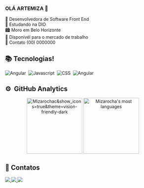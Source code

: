 ### OLÁ ARTEMIZA 👋

👩 Desenvolvedora de Software Front End     
🚋 Estudando na DIO        
🏙 Moro em Belo Horizonte         
🔎 Disponivél  para o mercado de trabalho          
📱 Contato (00) 0000000           


## 📚 Tecnologias!

![Angular](https://img.shields.io/badge/HTML-05122A?style=flat&logo=HTML5)&nbsp;
![Javascript](https://img.shields.io/badge/-Javascript-05122A?style=flat&logo=Javascript)&nbsp;
![CSS](https://img.shields.io/badge/-CSS-05122A?style=flat&logo=CSS3&logoColor)&nbsp;
![Angular](https://img.shields.io/badge/-Angular-05122A?style=flat&logo=angular)&nbsp;

## ⚙ &nbsp;GitHub Analytics 
 
 
<div align="center">
<img height="180em" src="https://github-readme-stats.vercel.app/api?username=Mizarocha&show_icons=true&theme=vision-friendly-dark" alt="Mizarochac&show_icons=true&theme=vision-friendly-dark" alt="Mizarocha's stats"/>
 
 <img height="180em" src="https://github-readme-stats.vercel.app/api/top-langs/?username=Mizarocha&layout=compact&theme=vision-friendly-dark" alt="Mizarocha's most languages"/>
</p>
</div>

## 📱 Contatos

  <a href="https://www.linkedin.com/in/artemiza-rocha/a" target="_blank">
  <img src="https://img.shields.io/badge/-Linkedin-05122A?style=flat&logo=LINKEDIN"/>


 <img src="https://img.shields.io/badge/-Gmail-05122A?style=flat&logo=gmail"/>
<img src="https://img.shields.io/badge/-Instagram-05122A?style=flat&logo=instagram"/>
